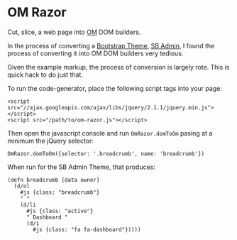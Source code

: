 # OM Razor

Cut, slice, a web page into [OM](https://github.com/swannodette/om) DOM builders.

In the process of converting a [Bootstrap Theme](http://getbootstrap.com/), [SB Admin](http://startbootstrap.com/template-overviews/sb-admin/), I found the process of converting it into OM DOM builders very tedious.

Given the example markup, the process of conversion is largely rote.  This is quick hack to do just that.


To run the code-generator, place the following script tags into your page:

    <script src="//ajax.googleapis.com/ajax/libs/jquery/2.1.1/jquery.min.js"></script>
    <script src="/path/to/om-razor.js"></script>

Then open the javascript console and run `OmRazor.domToOm` pasing at a minimum the jQuery selector:

    OmRazor.domToOm({selector: '.breadcrumb', name: 'breadcrumb'})

When run for the SB Admin Theme, that produces:

    (defn breadcrumb [data owner] 
      (d/ol
        #js {class: "breadcrumb"}
        " "
        (d/li
          #js {class: "active"}
          " Dashboard "
          (d/i
            #js {class: "fa fa-dashboard"}))))

